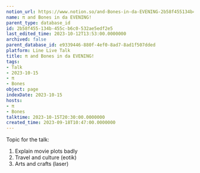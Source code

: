 ```yaml
---
notion_url: https://www.notion.so/and-Bones-in-da-EVENING-2b58f455134b455cb6c0532ae5edf2e5
name: π and Bones in da EVENING!
parent_type: database_id
id: 2b58f455-134b-455c-b6c0-532ae5edf2e5
last_edited_time: 2023-10-12T13:53:00.0000000
archived: false
parent_database_id: e9339446-880f-4ef0-8ad7-8ad1f507dded
platform: Line Live Talk
title: π and Bones in da EVENING!
tags:
- Talk
- 2023-10-15
- π
- Bones
object: page
indexDate: 2023-10-15
hosts:
- π
- Bones
talktime: 2023-10-15T20:30:00.0000000
created_time: 2023-09-18T10:47:00.0000000
---
```


Topic for the talk:
1. Explain movie plots  badly 
2. Travel and culture (eotik)
3. Arts and crafts (laser)

























